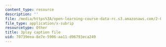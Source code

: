 ```yaml
---
content_type: resource
description: ''
file: /media/https%3A/open-learning-course-data-rc.s3.amazonaws.com/2-003sc-engineering-dynamics-fall-2011/70739eea8e7e5906aa11d96793eca249_wERH7LtoUuE.vtt
file_type: application/x-subrip
resourcetype: Other
title: 3play caption file
uid: 70739eea-8e7e-5906-aa11-d96793eca249
---
```

